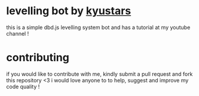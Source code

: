# levelling bot by [kyustars](https://www.youtube.com/channel/UCpMRwuIst0_tnBqfceNAjug)
this is a simple dbd.js levelling system bot and has a tutorial at my youtube channel !

# contributing
if you would like to contribute with me, kindly submit a pull request and fork this repository <3 i would love anyone to to help, suggest and improve my code quality !
